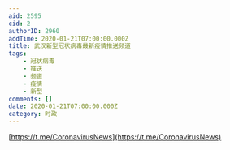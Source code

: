 ```yaml
---
aid: 2595
cid: 2
authorID: 2960
addTime: 2020-01-21T07:00:00.000Z
title: 武汉新型冠状病毒最新疫情推送频道
tags:
    - 冠状病毒
    - 推送
    - 频道
    - 疫情
    - 新型
comments: []
date: 2020-01-21T07:00:00.000Z
category: 时政
---
```


[https://t.me/CoronavirusNews](https://t.me/CoronavirusNews)
